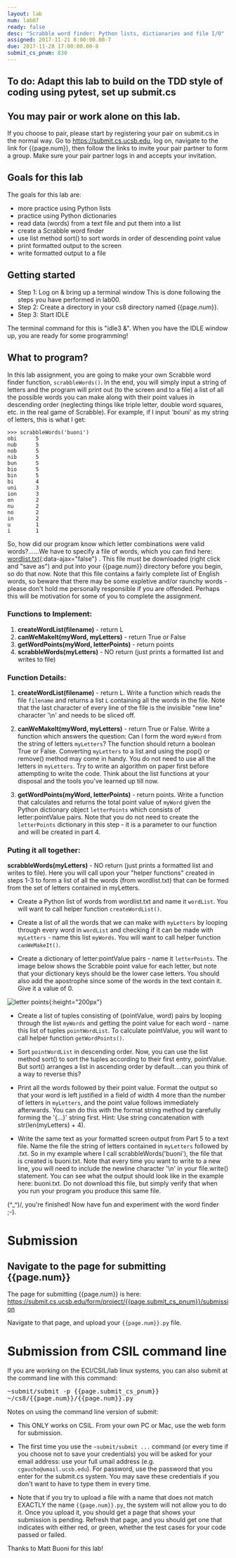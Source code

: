 ```yaml
---
layout: lab
num: lab07
ready: false
desc: "Scrabble word finder: Python lists, dictionaries and file I/O"
assigned: 2017-11-21 8:00:00.00-7
due: 2017-11-28 17:00:00.00-8
submit_cs_pnum: 830
---
```


## To do: Adapt this lab to build on the TDD style of coding using pytest, set up submit.cs

## You may pair or work alone on this lab.

If you choose to pair, please start by registering your pair on submit.cs in the normal way.  Go to 
<https://submit.cs.ucsb.edu>, log on, navigate to the link for {{page.num}}, then follow the links to invite your pair partner to form a group.   Make sure your pair partner logs in and accepts your invitation.

## Goals for this lab

The goals for this lab are:

* more practice using Python lists
* practice using Python dictionaries
* read data (words) from a text file and put them into a list
* create a Scrabble word finder
* use list method sort() to sort words in order of descending point value
* print formatted output to the screen
* write formatted output to a file

## Getting started


* Step 1: Log on & bring up a terminal window
This is done following the steps you have performed in lab00.
* Step 2: Create a directory in your cs8 directory named {{page.num}}. 
* Step 3: Start IDLE

The terminal command for this is "idle3 &".  When you have the IDLE window up, you are ready for some programming! 

 
## What to program?

In this lab assignment, you are going to make your own Scrabble word finder function, `scrabbleWords()`.  In the end, you will simply input a string of letters and the program will print out (to the screen and to a file) a list of all the possible words you can make along with their point values in descending order (neglecting things like triple letter, double word squares, etc. in the real game of Scrabble).  For example, if I input 'bouni' as my string of letters, this is what I get:

```
>>> scrabbleWords('buoni')
obi      5
nub      5
nob      5
nib      5
bun      5
bio      5
bin      5
bi       4
uni      3
ion      3
on       2
nu       2
no       2
in       2
u        1
i        1
```

So, how did our program know which letter combinations were valid words?......We have to specify a file of words, which you can find here: [wordlist.txt](wordlist.txt){:data-ajax="false"} .  This file must be downloaded (right click and "save as") and put into your {{page.num}} directory before you begin, so do that now.  Note that this file contains a fairly complete list of English words, so beware that there may be some expletive and/or raunchy words - please don't hold me personally responsible if you are offended.  Perhaps this will be motivation for some of you to complete the assignment.  

 

### Functions to Implement:

1. **createWordList(filename)** - return L
2. **canWeMakeIt(myWord, myLetters)** - return True or False
3. **getWordPoints(myWord, letterPoints)** - return points
4. **scrabbleWords(myLetters)** - NO return (just prints a formatted list and writes to file)

 

### Function Details:

1. **createWordList(filename)** - return L.  Write a function which reads the file `filename` and returns a list `L` containing all the words in the file.  Note that the last character of every line of the file is the invisible "new line" character '\n' and needs to be sliced off. 

 

2. **canWeMakeIt(myWord, myLetters)** - return True or False.  Write a function which answers the question: Can I form the word `myWord` from the string of letters `myLetters`?  The function should return a boolean True or False.  Converting `myLetters` to a list and using the pop() or remove() method may come in handy. You do not need to use all the letters in `myLetters`. Try to write an algorithm on paper first before attempting to write the code. Think about the list functions at your disposal and the tools you've learned up till now.

 

3. **getWordPoints(myWord, letterPoints)** - return points.  Write a function that calculates and returns the total point value of `myWord` given the Python dictionary object `letterPoints` which consists of letter:pointValue pairs.  Note that you do not need to create the `letterPoints` dictionary in this step - it is a parameter to our function and will be created in part 4.

### Puting it all together: 

**scrabbleWords(myLetters)** - NO return (just prints a formatted list and writes to file).  Here you will call upon your "helper functions" created in steps 1-3 to form a list of all the words (from wordlist.txt) that can be formed from the set of letters contained in myLetters. 

* Create a Python list of words from wordlist.txt and name it `wordList`.  You will want to call helper function `createWordList()`.

* Create a list of all the words that we can make with `myLetters` by looping through every word in `wordList` and checking if it can be made with `myLetters` - name this list `myWords`.  You will want to call helper function `canWeMakeIt()`.

* Create a dictionary of letter:pointValue pairs - name it `letterPoints`.  The image below shows the Scrabble point value for each letter, but note that your dictionary keys should be the lower case letters. You should also add the apostrophe since some of the words in the text contain it. Give it a value of 0. 

![letter points](scrabble_letters.png){:height="200px"}

* Create a list of tuples consisting of (pointValue, word) pairs by looping through the list `myWords` and getting the point value for each word - name this list of tuples `pointWordList`.  To calculate pointValue, you will want to call helper function `getWordPoints()`.

* Sort `pointWordList` in descending order.  Now, you can use the list method sort() to sort the tuples according to their first entry, pointValue.  But sort() arranges a list in ascending order by default....can you think of a way to reverse this?

* Print all the words followed by their point value.  Format the output so that your word is left justified in a field of width 4 more than the number of letters in `myLetters`, and the point value follows immediately afterwards.  You can do this with the format string method by carefully forming the '{...}' string first.  Hint: Use string concatenation with str(len(myLetters) + 4).

* Write the same text as your formatted screen output from Part 5 to a text file.  Name the file the string of letters contained in `myLetters` followed by .txt.  So in my example where I call scrabbleWords('buoni'), the file that is created is buoni.txt.  Note that every time you want to write to a new line, you will need to include the newline character '\n' in your file.write() statement.  You can see what the output should look like in the example here: buoni.txt.  Do not download this file, but simply verify that when you run your program you produce this same file.

 

\(^_^)/, you're finished!  Now have fun and experiment with the word finder ;-).

# Submission

## Navigate to the page for submitting {{page.num}}

The page for submitting {{page.num}} is here: <https://submit.cs.ucsb.edu/form/project/{{page.submit_cs_pnum}}/submission>

Navigate to that page, and upload your `{{page.num}}.py` file.

# Submission from CSIL command line

If you are working on the ECI/CSIL/lab linux systems, you can also submit at the command line with this command:

<tt>~submit/submit -p {{page.submit_cs_pnum}} ~/cs8/{{page.num}}/{{page.num}}.py</tt>

Notes on using the command line version of submit:

* This ONLY works on CSIL.  From your own PC or Mac, use the web form for submission.

* The first time you use the `~submit/submit ...` command (or every time if you choose not to save your credentials) you will be asked for your email address: use your full umail address (e.g. `cgaucho@umail.ucsb.edu`).  For password, use the password that you enter for the submit.cs system.    You may save these credentials if you don't want to have to type them in every time.

* Note that if you try to upload a file with a name that does not match EXACTLY the name `{{page.num}}.py`, the system will not allow you to do it.   Once you upload it, you should get a page that shows your submission is pending.  Refresh that page, and you should get one that indicates with either red, or green, whether the test cases for your code passed or failed.

Thanks to Matt Buoni for this lab!